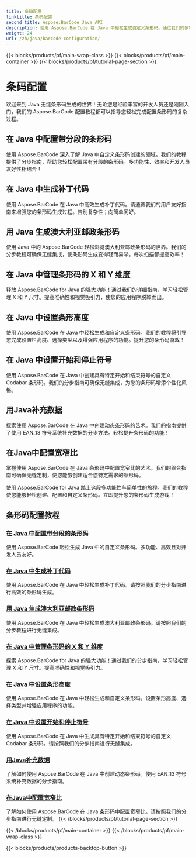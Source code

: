 ```yaml
---
title: 条码配置
linktitle: 条码配置
second_title: Aspose.BarCode Java API
description: 使用 Aspose.BarCode 在 Java 中轻松生成自定义条形码。通过我们的多功能教程提高效率和开发人员友好性。
weight: 24
url: /zh/java/barcode-configuration/
---
```


{{< blocks/products/pf/main-wrap-class >}}
{{< blocks/products/pf/main-container >}}
{{< blocks/products/pf/tutorial-page-section >}}

# 条码配置


欢迎来到 Java 无缝条形码生成的世界！无论您是经验丰富的开发人员还是刚刚入门，我们的 Aspose.BarCode 配置教程都可以指导您轻松完成配置条形码的复杂过程。

## 在 Java 中配置带分段的条形码

使用 Aspose.BarCode 深入了解 Java 中自定义条形码创建的领域。我们的教程提供了分步指南，帮助您轻松配置带有分段的条形码。多功能性、效率和开发人员友好性相结合！

## 在 Java 中生成补丁代码

使用 Aspose.BarCode 在 Java 中高效生成补丁代码。请遵循我们的用户友好指南来增强您的条形码生成过程。告别复杂性；向简单问好。

## 用 Java 生成澳大利亚邮政条形码

使用 Java 中的 Aspose.BarCode 轻松浏览澳大利亚邮政条形码的世界。我们的分步教程可确保无缝集成，使条形码生成变得轻而易举。每次扫描都提高效率！

## 在 Java 中管理条形码的 X 和 Y 维度

释放 Aspose.BarCode for Java 的强大功能！通过我们的详细指南，学习轻松管理 X 和 Y 尺寸。提高准确性和视觉吸引力，使您的应用程序脱颖而出。

## 在 Java 中设置条形高度

使用 Aspose.BarCode 在 Java 中轻松生成和自定义条形码。我们的教程将引导您完成设置栏高度、选择类型以及增强应用程序的功能。提升您的条形码游戏！

## 在 Java 中设置开始和停止符号

使用 Aspose.BarCode 在 Java 中创建具有特定开始和结束符号的自定义 Codabar 条形码。我们的分步指南可确保无缝集成，为您的条形码增添个性化风格。

## 用Java补充数据

探索使用 Aspose.BarCode 在 Java 中创建动态条形码的艺术。我们的指南提供了使用 EAN_13 符号系统补充数据的分步方法。轻松提升条形码的功能！

## 在Java中配置宽窄比

掌握使用 Aspose.BarCode 在 Java 条形码中配置宽窄比的艺术。我们的综合指南可确保无缝定制，使您能够创建适合您特定需求的条形码。

使用 Aspose.BarCode for Java 踏上这段多功能性与简单性的旅程。我们的教程使您能够轻松创建、配置和自定义条形码。立即提升您的条形码生成游戏！
## 条形码配置教程
### [在 Java 中配置带分段的条形码](./configuring-barcode-segments/)
使用 Aspose.BarCode 轻松生成 Java 中的自定义条形码。多功能、高效且对开发人员友好。
### [在 Java 中生成补丁代码](./generating-patch-code/)
使用 Aspose.BarCode 在 Java 中轻松生成补丁代码。请按照我们的分步指南进行高效的条形码生成。
### [用 Java 生成澳大利亚邮政条形码](./generating-australia-post-barcode/)
使用 Aspose.BarCode 在 Java 中轻松生成澳大利亚邮政条形码。请按照我们的分步教程进行无缝集成。
### [在 Java 中管理条形码的 X 和 Y 维度](./managing-x-y-dimension-barcode/)
探索 Aspose.BarCode for Java 的强大功能！通过我们的分步指南，学习轻松管理 X 和 Y 尺寸。提高准确性和视觉吸引力。
### [在 Java 中设置条形高度](./setting-bars-height/)
使用 Aspose.BarCode 在 Java 中轻松生成和自定义条形码。设置条形高度、选择类型并增强应用程序的功能。
### [在 Java 中设置开始和停止符号](./setting-start-stop-symbols/)
使用 Aspose.BarCode 在 Java 中生成具有特定开始和结束符号的自定义 Codabar 条形码。请按照我们的分步指南进行无缝集成。
### [用Java补充数据](./supplementing-data/)
了解如何使用 Aspose.BarCode 在 Java 中创建动态条形码。使用 EAN_13 符号系统补充数据的分步指南。
### [在Java中配置宽窄比](./configuring-wide-narrow-ratio/)
了解如何使用 Aspose.BarCode 在 Java 条形码中配置宽窄比。请按照我们的分步指南进行无缝定制。
{{< /blocks/products/pf/tutorial-page-section >}}

{{< /blocks/products/pf/main-container >}}
{{< /blocks/products/pf/main-wrap-class >}}

{{< blocks/products/products-backtop-button >}}
